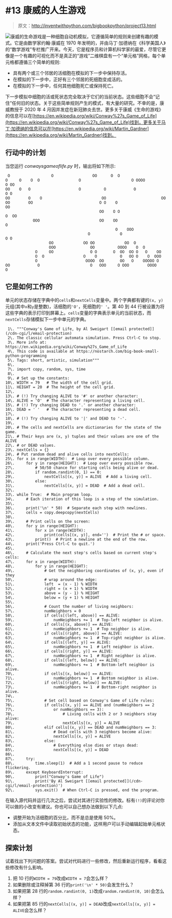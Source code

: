 # #13 康威的人生游戏

> 原文：<http://inventwithpython.com/bigbookpython/project13.html>

![](../Images/9d995d63aaead72cad01120081eb8f75.png)康威的生命游戏是一种细胞自动机模拟，它遵循简单的规则来创建有趣的模式。它是由数学家约翰·康威在 1970 年发明的，并由马丁·加德纳在《科学美国人》的“数学游戏”专栏推广开来。今天，它是程序员和计算机科学家的最爱，尽管它更像是一个有趣的可视化而不是真正的“游戏”二维棋盘有一个“单元格”网格，每个单元格都遵循三个简单的规则:

*   具有两个或三个邻居的活细胞在模拟的下一步中保持存活。
*   在模拟的下一步中，正好有三个邻居的死细胞变成活的。
*   在模拟的下一步中，任何其他细胞死亡或保持死亡。

下一步模拟中细胞的活或死状态完全取决于它们的当前状态。这些细胞不会“记住”任何旧的状态。关于这些简单规则产生的模式，有大量的研究。不幸的是，康威教授于 2020 年 4 月因并发症在新冠肺炎去世。更多关于康威《生命的游戏》的信息可以在[https://en.wikipedia.org/wiki/Conway%27s_Game_of_Life](https://en.wikipedia.org/wiki/Conway%27s_Game_of_Life)找到，更多关于马丁·加德纳的信息可以在[https://en.wikipedia.org/wiki/Martin_Gardner](https://en.wikipedia.org/wiki/Martin_Gardner)找到。

## 行动中的计划

当您运行 *conwaysgameoflife.py* 时，输出将如下所示:

```
 O                  O                 OO      O  O
O     O    O  O                 O                      O OOOO          O OO
OO    O   O                     O          O            O              O O
OO        O    O                          OO                        OO
OO        OO                             O O    O                    OO
                                         OO    O O                    O  OO
            OOO                          OO    OO                       O
                                                O    OOO
                                    O             O                     O O
                   OO             OO OO             OO  O
                   OOO               OO          OOOO    O  O
             O     OO                O O       O  OO  OO O   O    OO
             O  O                 O    O          O   OO O    O  OOO
             O                     OOOO  OO       OO   O    OOOOO O
OO            O                      O   OOO     O OOO        OOOO       O
```

## 它是如何工作的

单元的状态存储在字典中的`cells`和`nextCells`变量中。两个字典都有键的`(x, y)`元组(其中`x`和`y`是整数)，活细胞的`'O'`，死细胞的`' '`。第 40 到 44 行被设置为将这些字典的表示打印到屏幕上。`cells`变量的字典表示单元的当前状态，而`nextCells`存储模拟下一步中单元的字典。

```
 1\. """Conway's Game of Life, by Al Sweigart [[email protected]](/cdn-cgi/l/email-protection)
 2\. The classic cellular automata simulation. Press Ctrl-C to stop.
 3\. More info at: https://en.wikipedia.org/wiki/Conway%27s_Game_of_Life
 4\. This code is available at https://nostarch.com/big-book-small-python-programming
 5\. Tags: short, artistic, simulation"""
 6\. 
 7\. import copy, random, sys, time
 8\. 
 9\. # Set up the constants:
10\. WIDTH = 79   # The width of the cell grid.
11\. HEIGHT = 20  # The height of the cell grid.
12\. 
13\. # (!) Try changing ALIVE to '#' or another character:
14\. ALIVE = 'O'  # The character representing a living cell.
15\. # (!) Try changing DEAD to '.' or another character:
16\. DEAD = ' '   # The character representing a dead cell.
17\. 
18\. # (!) Try changing ALIVE to '|' and DEAD to '-'.
19\. 
20\. # The cells and nextCells are dictionaries for the state of the game.
21\. # Their keys are (x, y) tuples and their values are one of the ALIVE
22\. # or DEAD values.
23\. nextCells = {}
24\. # Put random dead and alive cells into nextCells:
25\. for x in range(WIDTH):  # Loop over every possible column.
26\.     for y in range(HEIGHT):  # Loop over every possible row.
27\.         # 50/50 chance for starting cells being alive or dead.
28\.         if random.randint(0, 1) == 0:
29\.             nextCells[(x, y)] = ALIVE  # Add a living cell.
30\.         else:
31\.             nextCells[(x, y)] = DEAD  # Add a dead cell.
32\. 
33\. while True:  # Main program loop.
34\.     # Each iteration of this loop is a step of the simulation.
35\. 
36\.     print('\n' * 50)  # Separate each step with newlines.
37\.     cells = copy.deepcopy(nextCells)
38\. 
39\.     # Print cells on the screen:
40\.     for y in range(HEIGHT):
41\.         for x in range(WIDTH):
42\.             print(cells[(x, y)], end='')  # Print the # or space.
43\.         print()  # Print a newline at the end of the row.
44\.     print('Press Ctrl-C to quit.')
45\. 
46\.     # Calculate the next step's cells based on current step's cells:
47\.     for x in range(WIDTH):
48\.         for y in range(HEIGHT):
49\.             # Get the neighboring coordinates of (x, y), even if they
50\.             # wrap around the edge:
51\.             left  = (x - 1) % WIDTH
52\.             right = (x + 1) % WIDTH
53\.             above = (y - 1) % HEIGHT
54\.             below = (y + 1) % HEIGHT
55\. 
56\.             # Count the number of living neighbors:
57\.             numNeighbors = 0
58\.             if cells[(left, above)] == ALIVE:
59\.                 numNeighbors += 1  # Top-left neighbor is alive.
60\.             if cells[(x, above)] == ALIVE:
61\.                 numNeighbors += 1  # Top neighbor is alive.
62\.             if cells[(right, above)] == ALIVE:
63\.                 numNeighbors += 1  # Top-right neighbor is alive.
64\.             if cells[(left, y)] == ALIVE:
65\.                 numNeighbors += 1  # Left neighbor is alive.
66\.             if cells[(right, y)] == ALIVE:
67\.                 numNeighbors += 1  # Right neighbor is alive.
68\.             if cells[(left, below)] == ALIVE:
69\.                 numNeighbors += 1  # Bottom-left neighbor is alive.
70\.             if cells[(x, below)] == ALIVE:
71\.                 numNeighbors += 1  # Bottom neighbor is alive.
72\.             if cells[(right, below)] == ALIVE:
73\.                 numNeighbors += 1  # Bottom-right neighbor is alive.
74\. 
75\.             # Set cell based on Conway's Game of Life rules:
76\.             if cells[(x, y)] == ALIVE and (numNeighbors == 2
77\.                 or numNeighbors == 3):
78\.                     # Living cells with 2 or 3 neighbors stay alive:
79\.                     nextCells[(x, y)] = ALIVE
80\.             elif cells[(x, y)] == DEAD and numNeighbors == 3:
81\.                 # Dead cells with 3 neighbors become alive:
82\.                 nextCells[(x, y)] = ALIVE
83\.             else:
84\.                 # Everything else dies or stays dead:
85\.                 nextCells[(x, y)] = DEAD
86\. 
87\.     try:
88\.         time.sleep(1)  # Add a 1 second pause to reduce flickering.
89\.     except KeyboardInterrupt:
90\.         print("Conway's Game of Life")
91\.         print('By Al Sweigart [[email protected]](/cdn-cgi/l/email-protection)')
92\.         sys.exit()  # When Ctrl-C is pressed, end the program. 
```

在输入源代码并运行几次之后，尝试对其进行实验性的修改。标有`(!)`的评论对你可以做的小改变有建议。你也可以自己想办法做到以下几点:

*   调整开始为活细胞的百分比，而不是总是使用 50%。
*   添加从文本文件中读取初始状态的功能，这样用户可以手动编辑起始单元格状态。

## 探索计划

试着找出下列问题的答案。尝试对代码进行一些修改，然后重新运行程序，看看这些修改有什么影响。

1.  把 10 行的`WIDTH = 79`改成`WIDTH = 7`会怎么样？
2.  如果删除或注释掉第 36 行的`print('\n' * 50)`会发生什么？
3.  如果把第 28 行的`random.randint(0, 1)`改成`random.randint(0, 10)`会怎么样？
4.  如果把第 85 行的`nextCells[(x, y)] = DEAD`改成`nextCells[(x, y)] = ALIVE`会怎么样？